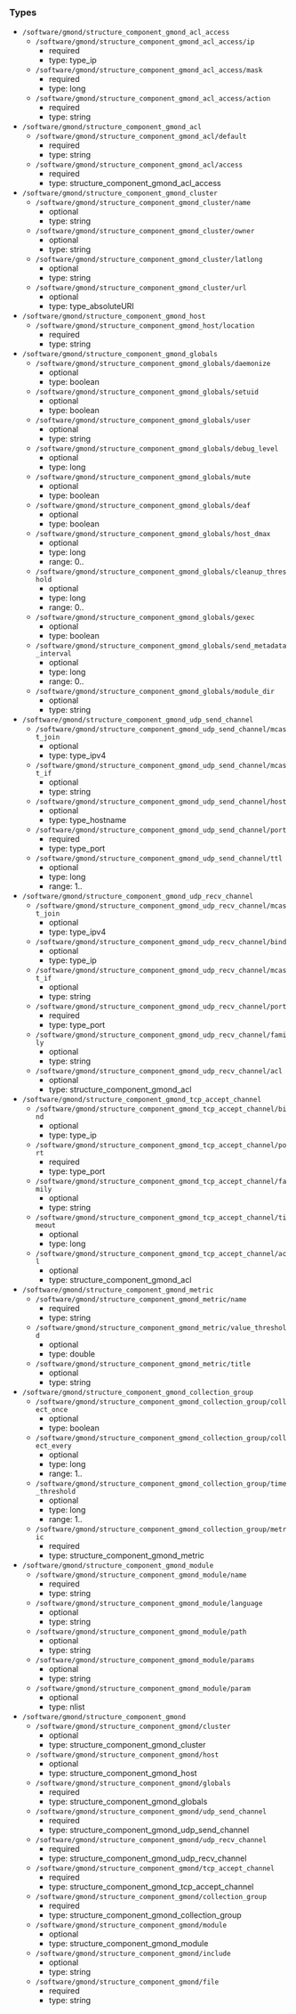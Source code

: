 ### Types

- `/software/gmond/structure_component_gmond_acl_access`
    - `/software/gmond/structure_component_gmond_acl_access/ip`
        - required
        - type: type_ip
    - `/software/gmond/structure_component_gmond_acl_access/mask`
        - required
        - type: long
    - `/software/gmond/structure_component_gmond_acl_access/action`
        - required
        - type: string
- `/software/gmond/structure_component_gmond_acl`
    - `/software/gmond/structure_component_gmond_acl/default`
        - required
        - type: string
    - `/software/gmond/structure_component_gmond_acl/access`
        - required
        - type: structure_component_gmond_acl_access
- `/software/gmond/structure_component_gmond_cluster`
    - `/software/gmond/structure_component_gmond_cluster/name`
        - optional
        - type: string
    - `/software/gmond/structure_component_gmond_cluster/owner`
        - optional
        - type: string
    - `/software/gmond/structure_component_gmond_cluster/latlong`
        - optional
        - type: string
    - `/software/gmond/structure_component_gmond_cluster/url`
        - optional
        - type: type_absoluteURI
- `/software/gmond/structure_component_gmond_host`
    - `/software/gmond/structure_component_gmond_host/location`
        - required
        - type: string
- `/software/gmond/structure_component_gmond_globals`
    - `/software/gmond/structure_component_gmond_globals/daemonize`
        - optional
        - type: boolean
    - `/software/gmond/structure_component_gmond_globals/setuid`
        - optional
        - type: boolean
    - `/software/gmond/structure_component_gmond_globals/user`
        - optional
        - type: string
    - `/software/gmond/structure_component_gmond_globals/debug_level`
        - optional
        - type: long
    - `/software/gmond/structure_component_gmond_globals/mute`
        - optional
        - type: boolean
    - `/software/gmond/structure_component_gmond_globals/deaf`
        - optional
        - type: boolean
    - `/software/gmond/structure_component_gmond_globals/host_dmax`
        - optional
        - type: long
        - range: 0..
    - `/software/gmond/structure_component_gmond_globals/cleanup_threshold`
        - optional
        - type: long
        - range: 0..
    - `/software/gmond/structure_component_gmond_globals/gexec`
        - optional
        - type: boolean
    - `/software/gmond/structure_component_gmond_globals/send_metadata_interval`
        - optional
        - type: long
        - range: 0..
    - `/software/gmond/structure_component_gmond_globals/module_dir`
        - optional
        - type: string
- `/software/gmond/structure_component_gmond_udp_send_channel`
    - `/software/gmond/structure_component_gmond_udp_send_channel/mcast_join`
        - optional
        - type: type_ipv4
    - `/software/gmond/structure_component_gmond_udp_send_channel/mcast_if`
        - optional
        - type: string
    - `/software/gmond/structure_component_gmond_udp_send_channel/host`
        - optional
        - type: type_hostname
    - `/software/gmond/structure_component_gmond_udp_send_channel/port`
        - required
        - type: type_port
    - `/software/gmond/structure_component_gmond_udp_send_channel/ttl`
        - optional
        - type: long
        - range: 1..
- `/software/gmond/structure_component_gmond_udp_recv_channel`
    - `/software/gmond/structure_component_gmond_udp_recv_channel/mcast_join`
        - optional
        - type: type_ipv4
    - `/software/gmond/structure_component_gmond_udp_recv_channel/bind`
        - optional
        - type: type_ip
    - `/software/gmond/structure_component_gmond_udp_recv_channel/mcast_if`
        - optional
        - type: string
    - `/software/gmond/structure_component_gmond_udp_recv_channel/port`
        - required
        - type: type_port
    - `/software/gmond/structure_component_gmond_udp_recv_channel/family`
        - optional
        - type: string
    - `/software/gmond/structure_component_gmond_udp_recv_channel/acl`
        - optional
        - type: structure_component_gmond_acl
- `/software/gmond/structure_component_gmond_tcp_accept_channel`
    - `/software/gmond/structure_component_gmond_tcp_accept_channel/bind`
        - optional
        - type: type_ip
    - `/software/gmond/structure_component_gmond_tcp_accept_channel/port`
        - required
        - type: type_port
    - `/software/gmond/structure_component_gmond_tcp_accept_channel/family`
        - optional
        - type: string
    - `/software/gmond/structure_component_gmond_tcp_accept_channel/timeout`
        - optional
        - type: long
    - `/software/gmond/structure_component_gmond_tcp_accept_channel/acl`
        - optional
        - type: structure_component_gmond_acl
- `/software/gmond/structure_component_gmond_metric`
    - `/software/gmond/structure_component_gmond_metric/name`
        - required
        - type: string
    - `/software/gmond/structure_component_gmond_metric/value_threshold`
        - optional
        - type: double
    - `/software/gmond/structure_component_gmond_metric/title`
        - optional
        - type: string
- `/software/gmond/structure_component_gmond_collection_group`
    - `/software/gmond/structure_component_gmond_collection_group/collect_once`
        - optional
        - type: boolean
    - `/software/gmond/structure_component_gmond_collection_group/collect_every`
        - optional
        - type: long
        - range: 1..
    - `/software/gmond/structure_component_gmond_collection_group/time_threshold`
        - optional
        - type: long
        - range: 1..
    - `/software/gmond/structure_component_gmond_collection_group/metric`
        - required
        - type: structure_component_gmond_metric
- `/software/gmond/structure_component_gmond_module`
    - `/software/gmond/structure_component_gmond_module/name`
        - required
        - type: string
    - `/software/gmond/structure_component_gmond_module/language`
        - optional
        - type: string
    - `/software/gmond/structure_component_gmond_module/path`
        - optional
        - type: string
    - `/software/gmond/structure_component_gmond_module/params`
        - optional
        - type: string
    - `/software/gmond/structure_component_gmond_module/param`
        - optional
        - type: nlist
- `/software/gmond/structure_component_gmond`
    - `/software/gmond/structure_component_gmond/cluster`
        - optional
        - type: structure_component_gmond_cluster
    - `/software/gmond/structure_component_gmond/host`
        - optional
        - type: structure_component_gmond_host
    - `/software/gmond/structure_component_gmond/globals`
        - required
        - type: structure_component_gmond_globals
    - `/software/gmond/structure_component_gmond/udp_send_channel`
        - required
        - type: structure_component_gmond_udp_send_channel
    - `/software/gmond/structure_component_gmond/udp_recv_channel`
        - required
        - type: structure_component_gmond_udp_recv_channel
    - `/software/gmond/structure_component_gmond/tcp_accept_channel`
        - required
        - type: structure_component_gmond_tcp_accept_channel
    - `/software/gmond/structure_component_gmond/collection_group`
        - required
        - type: structure_component_gmond_collection_group
    - `/software/gmond/structure_component_gmond/module`
        - optional
        - type: structure_component_gmond_module
    - `/software/gmond/structure_component_gmond/include`
        - optional
        - type: string
    - `/software/gmond/structure_component_gmond/file`
        - required
        - type: string
